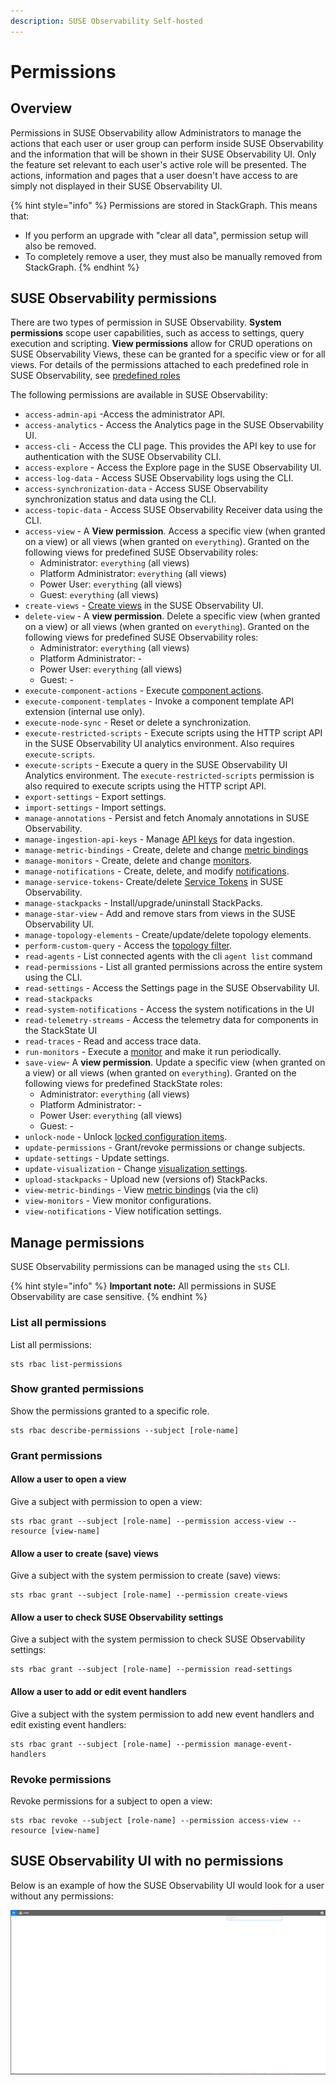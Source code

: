 ```yaml
---
description: SUSE Observability Self-hosted
---
```


# Permissions

## Overview

Permissions in SUSE Observability allow Administrators to manage the actions that each user or user group can perform inside SUSE Observability and the information that will be shown in their SUSE Observability UI. Only the feature set relevant to each user's active role will be presented. The actions, information and pages that a user doesn't have access to are simply not displayed in their SUSE Observability UI.

{% hint style="info" %}
Permissions are stored in StackGraph. This means that:

* If you perform an upgrade with "clear all data", permission setup will also be removed.
* To completely remove a user, they must also be manually removed from StackGraph.
{% endhint %}

## SUSE Observability permissions

There are two types of permission in SUSE Observability. **System permissions** scope user capabilities, such as access to settings, query execution and scripting. **View permissions** allow for CRUD operations on SUSE Observability Views, these can be granted for a specific view or for all views. For details of the permissions attached to each predefined role in SUSE Observability, see [predefined roles](/setup/security/rbac/rbac_roles.md#predefined-roles)

The following permissions are available in SUSE Observability:

* `access-admin-api` -Access the administrator API.
* `access-analytics` - Access the Analytics page in the SUSE Observability UI.
* `access-cli` - Access the CLI page. This provides the API key to use for authentication with the SUSE Observability CLI.
* `access-explore` - Access the Explore page in the SUSE Observability UI.
* `access-log-data` - Access SUSE Observability logs using the CLI.
* `access-synchronization-data` - Access SUSE Observability synchronization status and data using the CLI.
* `access-topic-data` - Access SUSE Observability Receiver data using the CLI.
* `access-view` - A **View permission**. Access a specific view \(when granted on a view\) or all views \(when granted on `everything`\). Granted on the following views for predefined SUSE Observability roles:
  * Administrator: `everything` (all views)
  * Platform Administrator: `everything` (all views)
  * Power User: `everything` (all views)
  * Guest: `everything` (all views)
* `create-views` - [Create views](/use/views/k8s-custom-views.md) in the SUSE Observability UI.
* `delete-view` - A **view permission**. Delete a specific view \(when granted on a view\) or all views \(when granted on `everything`\). Granted on the following views for predefined SUSE Observability roles:
  * Administrator: `everything` (all views)
  * Platform Administrator: -
  * Power User: `everything` (all views)
  * Guest: -
* `execute-component-actions` - Execute [component actions](/use/views/k8s-topology-perspective.md#actions).
* `execute-component-templates` - Invoke a component template API extension \(internal use only\).
* `execute-node-sync` - Reset or delete a synchronization.
* `execute-restricted-scripts` - Execute scripts using the HTTP script API in the SUSE Observability UI analytics environment. Also requires `execute-scripts`.
* `execute-scripts` - Execute a query in the SUSE Observability UI Analytics environment. The `execute-restricted-scripts` permission is also required to execute scripts using the HTTP script API.
* `export-settings` - Export settings.
* `import-settings` - Import settings.
* `manage-annotations` - Persist and fetch Anomaly annotations in SUSE Observability.
* `manage-ingestion-api-keys` - Manage [API keys](/use/security/k8s-ingestion-api-keys.md) for data ingestion.
* `manage-metric-bindings` - Create, delete and change [metric bindings](/use/metrics/k8s-add-charts.md)
* `manage-monitors` - Create, delete and change [monitors](/use/alerting/k8s-monitors.md).
* `manage-notifications` - Create, delete, and modify [notifications](/use/alerting/notifications/configure.md).
* `manage-service-tokens`- Create/delete [Service Tokens](/use/security/k8s-service-tokens.md) in SUSE Observability.
* `manage-stackpacks` - Install/upgrade/uninstall StackPacks.
* `manage-star-view` - Add and remove stars from views in the SUSE Observability UI.
* `manage-topology-elements` - Create/update/delete topology elements.
* `perform-custom-query` - Access the [topology filter](/use/views/k8s-filters.md#filter-topology).
* `read-agents` - List connected agents with the cli `agent list` command
* `read-permissions` - List all granted permissions across the entire system using the CLI.
* `read-settings` - Access the Settings page in the SUSE Observability UI.
* `read-stackpacks`
* `read-system-notifications` - Access the system notifications in the UI
* `read-telemetry-streams` - Access the telemetry data for components in the StackState UI
* `read-traces` - Read and access trace data.
* `run-monitors` - Execute a [monitor](/use/alerting/k8s-monitors.md) and make it run periodically.
* `save-view`- A **view permission**. Update a specific view \(when granted on a view\) or all views \(when granted on `everything`\). Granted on the following views for predefined StackState roles:
  * Administrator: `everything` (all views)
  * Platform Administrator: -
  * Power User: `everything` (all views)
  * Guest: -
* `unlock-node` - Unlock [locked configuration items](/stackpacks/about-stackpacks.md#locked-configuration-items).
* `update-permissions` - Grant/revoke permissions or change subjects.
* `update-settings` - Update settings.
* `update-visualization` - Change [visualization settings](/use/views/k8s-topology-perspective.md#visualization-settings).
* `upload-stackpacks` - Upload new \(versions of\) StackPacks.
* `view-metric-bindings` - View [metric bindings](/use/metrics/k8s-add-charts.md) (via the cli)
* `view-monitors` - View monitor configurations.
* `view-notifications` - View notification settings.

## Manage permissions

SUSE Observability permissions can be managed using the `sts` CLI.

{% hint style="info" %}
**Important note:** All permissions in SUSE Observability are case sensitive.
{% endhint %}

### List all permissions

List all permissions:


```text
sts rbac list-permissions
```

### Show granted permissions

Show the permissions granted to a specific role.

```text
sts rbac describe-permissions --subject [role-name]
```

### Grant permissions

#### Allow a user to open a view

Give a subject with permission to open a view:


```text
sts rbac grant --subject [role-name] --permission access-view --resource [view-name]
```

#### Allow a user to create \(save\) views

Give a subject with the system permission to create \(save\) views:

```text
sts rbac grant --subject [role-name] --permission create-views
```

#### Allow a user to check SUSE Observability settings

Give a subject with the system permission to check SUSE Observability settings:


```text
sts rbac grant --subject [role-name] --permission read-settings
```

#### Allow a user to add or edit event handlers

Give a subject with the system permission to add new event handlers and edit existing event handlers:


```text
sts rbac grant --subject [role-name] --permission manage-event-handlers
```

### Revoke permissions

Revoke permissions for a subject to open a view:


```text
sts rbac revoke --subject [role-name] --permission access-view --resource [view-name]
```

## SUSE Observability UI with no permissions

Below is an example of how the SUSE Observability UI would look for a user without any permissions:

![No permissions](../../../.gitbook/assets/noperm.png)
